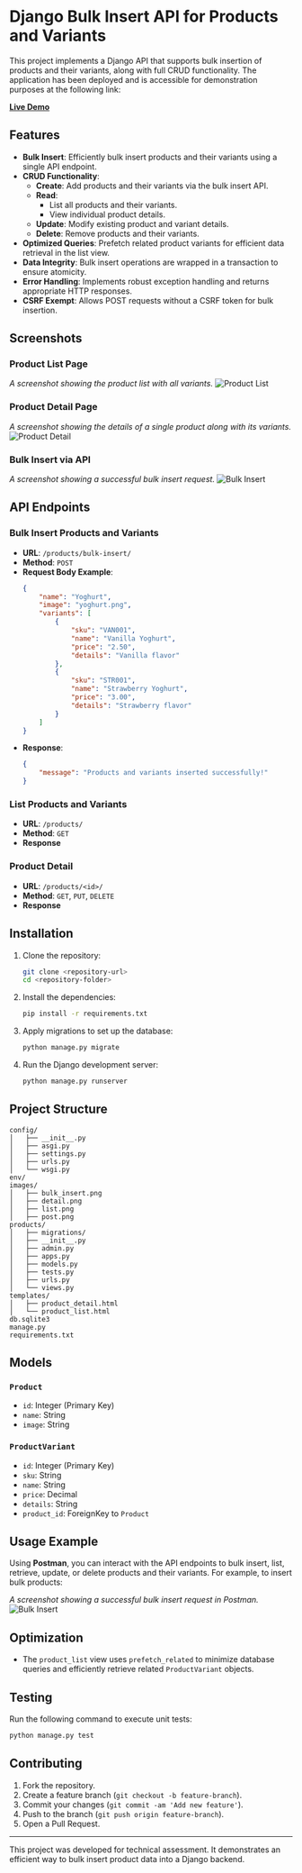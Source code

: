 
# Django Bulk Insert API for Products and Variants

This project implements a Django API that supports bulk insertion of products and their variants, along with full CRUD functionality. The application has been deployed and is accessible for demonstration purposes at the following link:

[**Live Demo**](https://jeffu7.pythonanywhere.com)

## Features

- **Bulk Insert**: Efficiently bulk insert products and their variants using a single API endpoint.
- **CRUD Functionality**: 
  - **Create**: Add products and their variants via the bulk insert API.
  - **Read**: 
    - List all products and their variants.
    - View individual product details.
  - **Update**: Modify existing product and variant details.
  - **Delete**: Remove products and their variants.
- **Optimized Queries**: Prefetch related product variants for efficient data retrieval in the list view.
- **Data Integrity**: Bulk insert operations are wrapped in a transaction to ensure atomicity.
- **Error Handling**: Implements robust exception handling and returns appropriate HTTP responses.
- **CSRF Exempt**: Allows POST requests without a CSRF token for bulk insertion.

## Screenshots

### Product List Page
_A screenshot showing the product list with all variants._
![Product List](./images/list.png)

### Product Detail Page
_A screenshot showing the details of a single product along with its variants._
![Product Detail](./images/detail.png)

### Bulk Insert via API
_A screenshot showing a successful bulk insert request._
![Bulk Insert](./images/bulk_insert.png)

## API Endpoints

### Bulk Insert Products and Variants
- **URL**: `/products/bulk-insert/`
- **Method**: `POST`
- **Request Body Example**:
    ```json
    {
        "name": "Yoghurt",
        "image": "yoghurt.png",
        "variants": [
            {
                "sku": "VAN001",
                "name": "Vanilla Yoghurt",
                "price": "2.50",
                "details": "Vanilla flavor"
            },
            {
                "sku": "STR001",
                "name": "Strawberry Yoghurt",
                "price": "3.00",
                "details": "Strawberry flavor"
            }
        ]
    }
    ```
- **Response**:
    ```json
    {
        "message": "Products and variants inserted successfully!"
    }
    ```

### List Products and Variants
- **URL**: `/products/`
- **Method**: `GET`
- **Response**

### Product Detail
- **URL**: `/products/<id>/`
- **Method**: `GET`, `PUT`, `DELETE`
- **Response** 

## Installation

1. Clone the repository:
   ```bash
   git clone <repository-url>
   cd <repository-folder>
   ```

2. Install the dependencies:
   ```bash
   pip install -r requirements.txt
   ```

3. Apply migrations to set up the database:
   ```bash
   python manage.py migrate
   ```

4. Run the Django development server:
   ```bash
   python manage.py runserver
   ```

## Project Structure

```plaintext
config/
│   ├── __init__.py
│   ├── asgi.py
│   ├── settings.py
│   ├── urls.py
│   └── wsgi.py
env/
images/
│   ├── bulk_insert.png
│   ├── detail.png
│   ├── list.png
│   ├── post.png
products/
│   ├── migrations/
│   ├── __init__.py
│   ├── admin.py
│   ├── apps.py
│   ├── models.py
│   ├── tests.py
│   ├── urls.py
│   └── views.py
templates/
│   ├── product_detail.html
│   └── product_list.html
db.sqlite3
manage.py
requirements.txt
```

## Models

### `Product`
- `id`: Integer (Primary Key)
- `name`: String
- `image`: String

### `ProductVariant`
- `id`: Integer (Primary Key)
- `sku`: String
- `name`: String
- `price`: Decimal
- `details`: String
- `product_id`: ForeignKey to `Product`

## Usage Example

Using **Postman**, you can interact with the API endpoints to bulk insert, list, retrieve, update, or delete products and their variants. For example, to insert bulk products:

_A screenshot showing a successful bulk insert request in Postman._
![Bulk Insert](./images/post.png)

## Optimization

- The `product_list` view uses `prefetch_related` to minimize database queries and efficiently retrieve related `ProductVariant` objects.

## Testing

Run the following command to execute unit tests:
```bash
python manage.py test
```

## Contributing

1. Fork the repository.
2. Create a feature branch (`git checkout -b feature-branch`).
3. Commit your changes (`git commit -am 'Add new feature'`).
4. Push to the branch (`git push origin feature-branch`).
5. Open a Pull Request.

---

This project was developed for technical assessment. It demonstrates an efficient way to bulk insert product data into a Django backend.

